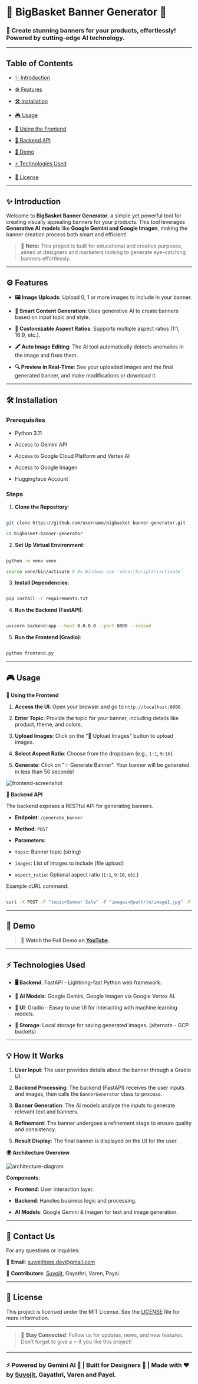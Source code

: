 
#  🌟 BigBasket Banner Generator 🌟

  

###  **🚀 Create stunning banners for your products, effortlessly! Powered by cutting-edge AI technology.**

  

---

  

##  Table of Contents

-  [✨ Introduction](#-introduction)

-  [⚙️ Features](#%EF%B8%8F-features)

-  [🛠️ Installation](#%EF%B8%8F-installation)

-  [🎮 Usage](#-usage)

-  [🔹 Using the Frontend](#-using-the-frontend)

-  [🔹 Backend API](#-backend-api)

-  [📸 Demo](#-demo)

-  [⚡ Technologies Used](#-technologies-used)

-  [📜 License](#-license)

  

---

  

##  ✨ Introduction

Welcome to **BigBasket Banner Generator**, a simple yet powerful tool for creating visually appealing banners for your products. This tool leverages **Generative AI models** like **Google Gemini and Google Imagen**, making the banner creation process both smart and efficient!

  

> 📌 **Note:** This project is built for educational and creative purposes, aimed at designers and marketers looking to generate eye-catching banners effortlessly.

  

---

  

##  ⚙️ Features

-  **🖼️ Image Uploads**: Upload 0, 1 or more images to include in your banner.

-  **📝 Smart Content Generation**: Uses generative AI to create banners based on input topic and style.

-  **📐 Customizable Aspect Ratios**: Supports multiple aspect ratios (1:1, 16:9, etc.).

-  **🖍️ Auto Image Editing**: The AI tool automatically detects anomalies in the image and fixes them.

-  **🔍 Preview in Real-Time**: See your uploaded images and the final generated banner, and make modifications or download it.

  

---

  

##  🛠️ Installation

  

###  Prerequisites

- Python 3.11

- Access to Gemini API

- Access to Google Cloud Platform and Vertex AI

- Access to Google Imagen

- Huggingface Account

  

###  Steps

1.  **Clone the Repository**:

```bash

git clone https://github.com/username/bigbasket-banner-generator.git

cd bigbasket-banner-generator

```

  

2.  **Set Up Virtual Environment**:

```bash

python -m venv venv

source venv/bin/activate # On Windows use `venv\\Scripts\\activate`

```

  

3.  **Install Dependencies**:

```bash

pip install -r requirements.txt

```

  

4.  **Run the Backend (FastAPI)**:

```bash

uvicorn backend:app --host 0.0.0.0 --port 8000 --reload

```

  

5.  **Run the Frontend (Gradio)**:

```bash

python frontend.py

```

  

---

  

##  🎮 Usage

  <b>🔹 Using the Frontend</b>

1.  **Access the UI**: Open your browser and go to `http://localhost:8000`.

2.  **Enter Topic**: Provide the topic for your banner, including details like product, theme, and colors.

3.  **Upload Images**: Click on the "📸 Upload Images" button to upload images.

4.  **Select Aspect Ratio**: Choose from the dropdown (e.g., `1:1`, `9:16`).

5.  **Generate**: Click on "✨ Generate Banner". Your banner will be generated in less than 50 seconds!

  

![frontend-screenshot](https://github.com/suvz47/bigbasket_promo_generator/blob/main/images/other/frontend.png)


  



<b>🔹 Backend API</b>

The backend exposes a RESTful API for generating banners.

-  **Endpoint**: `/generate_banner`

-  **Method**: `POST`

-  **Parameters**:

-  `topic`: Banner topic (string)

-  `images`: List of images to include (file upload)

-  `aspect_ratio`: Optional aspect ratio (`1:1`, `9:16`, etc.)

Example cURL command:

```bash

curl -X POST -F "topic=Summer Sale" -F "images=@path/to/image1.jpg" -F "aspect_ratio=16:9" http://localhost:8000/generate_banner

```

  

---

  

##  📸 Demo

  

> 🎥 **Watch the Full Demo on [YouTube](https://youtu.be/FRH5ro5l8lQ)**.

  

---

  

##  ⚡ Technologies Used

-  **🖥️ Backend**: FastAPI - Lightning-fast Python web framework.

-  **🤖 AI Models**: Google Gemini, Google Imagen via Google Vertex AI.

-  **🎨 UI**: Gradio - Easxy to use UI for interacting with machine learning models.

-  **💾 Storage**: Local storage for saving generated images. (alternate - GCP buckets)

  

---

  

##  💡 How It Works

  

1.  **User Input**: The user provides details about the banner through a Gradio UI.

2.  **Backend Processing**: The backend (FastAPI) receives the user inputs and images, then calls the `BannerGenerator` class to process.

3.  **Banner Generation**: The AI models analyze the inputs to generate relevant text and banners.

4.  **Refinement**: The banner undergoes a refinement stage to ensure quality and consistency.

5.  **Result Display**: The final banner is displayed on the UI for the user.

  



<b>🌍 Architecture Overview</b>

![architecture-diagram](https://github.com/suvz47/bigbasket_promo_generator/blob/main/images/other/architecture.png)

**Components**:

-  **Frontend**: User interaction layer.

-  **Backend**: Handles business logic and processing.

-  **AI Models**: Google Gemini & Imagen for text and image generation.

  

---

  
  

##  🤝 Contact Us

For any questions or inquiries:

  

📧 **Email**: suvojithore.dev@gmail.com

  

👥 **Contributors**: [Suvojit](https://www.linkedin.com/in/suvojith/), Gayathri, Varen, Payal.

  

---

  

##  📜 License

This project is licensed under the MIT License. See the [LICENSE](LICENSE) file for more information.

  

---

  

> 🔔 **Stay Connected**: Follow us for updates, news, and new features. Don’t forget to give a ⭐ if you like this project!

  

---

  

###  ⚡ Powered by Gemini AI 🧠 | Built for Designers 🎨 | Made with ❤️ by [Suvojit](https://www.linkedin.com/in/suvojith/), Gayathri, Varen and Payel.